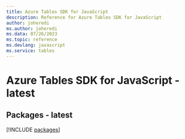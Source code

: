```yaml
---
title: Azure Tables SDK for JavaScript
description: Reference for Azure Tables SDK for JavaScript
author: joheredi
ms.author: joheredi
ms.data: 07/26/2023
ms.topic: reference
ms.devlang: javascript
ms.service: tables
---
```

# Azure Tables SDK for JavaScript - latest
## Packages - latest
[!INCLUDE [packages](tables-index.md)]